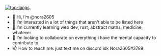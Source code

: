 [![top-langs](https://github-readme-stats.vercel.app/api/top-langs?username=nora2605&hide=CSS,smalltalk,HTML&langs_count=10&layout=donut-vertical&size_weight=0.2&count_weight=0.8&theme=radical)]()

- 👋 Hi, I’m @nora2605
- 👀 I’m interested in a lot of things that aren't able to be listed here
- 🌱 I’m currently learning web dev, rust, abstract maths, medicine, whatever
- 💞️ I’m looking to collaborate on everything i have the mental capacity to contribute to
- 📫 How to reach me: just text me on discord idk Nora2605#3789

<!---
nora2605/nora2605 is a ✨ special ✨ repository because its `README.md` (this file) appears on your GitHub profile.
You can click the Preview link to take a look at your changes.
--->
